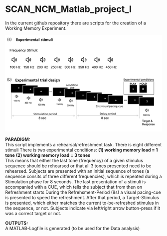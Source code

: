 # SCAN_NCM_Matlab_project_I
In the current github repository there are scripts for the creation of a Working Memory Experiment. 

![Experimental Design](https://github.com/frewagener/SCAN_NCM_Matlab_project_I/blob/main/Exp_Design/Experimental_Design.png)
  

**PARADIGM:**<br/>
This script implements a rehearsal/refreshment task. 
There is eight different stimuli
There is two experimental conditions: **(1) working memory load = 1 tone**
                                      **(2) working memory load = 3 tones**<br/>
This means that either the last tone (frequency) of a given stimulus sequence should
be rehearsed or that all 3 tones presented need to be rehearsed.
Subjects are presented with an initial sequence of tones (a sequence consits of three different frequencies),
which is repeated during a Stimulation phase for 8 seconds.
The last presentation of a stimuli is accompanied with a CUE, which tells
the subject that from then on Refreshment starts
During the Refrehsment-Period (8s) a visual pacing-cue is presented
to speed the refreshment.
After that period, a Target-Stimulus is presented, which either matches
the current to-be-refreshed stimulus in the sequence, or not.
Subjects indicate via left/right arrow button-press if it was a correct target
or not. 

**OUTPUTS:**<br/>
A MATLAB-Logfile is generated (to be used for the Data analysis)
